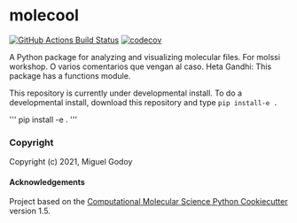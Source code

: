 molecool
==============================
[//]: # (Badges)
[![GitHub Actions Build Status](https://github.com/REPLACE_WITH_OWNER_ACCOUNT/molecool/workflows/CI/badge.svg)](https://github.com/REPLACE_WITH_OWNER_ACCOUNT/molecool/actions?query=workflow%3ACI)
[![codecov](https://codecov.io/gh/REPLACE_WITH_OWNER_ACCOUNT/molecool/branch/master/graph/badge.svg)](https://codecov.io/gh/REPLACE_WITH_OWNER_ACCOUNT/molecool/branch/master)


A Python package for analyzing and visualizing molecular files. For molssi workshop. O varios comentarios que vengan al caso. Heta Gandhi: This package has a functions module.

This repository is currently under developmental install. To do a developmental install, download this repository and type 
`pip install-e .`

'''
pip install -e .
'''

### Copyright

Copyright (c) 2021, Miguel Godoy


#### Acknowledgements
 
Project based on the 
[Computational Molecular Science Python Cookiecutter](https://github.com/molssi/cookiecutter-cms) version 1.5.
